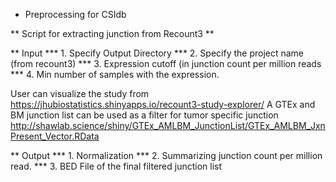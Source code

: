 - Preprocessing for CSIdb 

** Script for extracting junction from Recount3 **

** Input 
*** 1. Specify Output Directory
*** 2. Specify the project name (from recount3)
*** 3. Expression cutoff (in junction count per million reads
*** 4. Min number of samples with the expression.

User can visualize the study from https://jhubiostatistics.shinyapps.io/recount3-study-explorer/
A GTEx and BM junction list can be used as a filter for tumor specific junction
http://shawlab.science/shiny/GTEx_AMLBM_JunctionList/GTEx_AMLBM_JxnPresent_Vector.RData


** Output 
*** 1. Normalization
*** 2. Summarizing junction count per million read.
*** 3. BED File of the final filtered junction list
